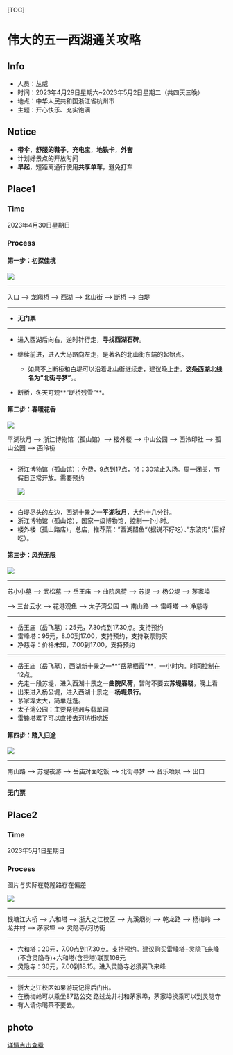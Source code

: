 [TOC]



# 伟大的五一西湖通关攻略

## Info

- 人员：丛威
- 时间：2023年4月29日星期六~2023年5月2日星期二（共四天三晚）
- 地点：中华人民共和国浙江省杭州市
- 主题：开心快乐、充实饱满



## Notice

- **带伞**，**舒服的鞋子**，**充电宝**，**地铁卡**，**外套**
- 计划好景点的开放时间
- **早起**，短距离通行使用**共享单车**，避免打车



## Place1

### Time

2023年4月30日星期日

### Process

#### **第一步：初探佳境**

![](https://picx.zhimg.com/v2-4560994bad58315f35f83f29b84046d4_r.jpg?source=1940ef5c)

-----

入口 ——> 龙翔桥 ——> 西湖 ——> 北山街 ——> 断桥 ——> 白堤

-----

- **无门票**


-----

- 进入西湖后向右，逆时针行走，**寻找西湖石碑**。

- 继续前进，进入大马路向左走，是著名的北山街东端的起始点。
  - 如果不上断桥和白堤可以沿着北山街继续走，建议晚上走。**这条西湖北线名为“北街寻梦”**。。

- 断桥，冬天可观**“断桥残雪”**。

  

#### **第二步：春暖花香**

![](https://picx.zhimg.com/80/v2-3726e1efa210f6c0b7e8d41acd1843df_720w.webp?source=1940ef5c)

平湖秋月 ——> 浙江博物馆（孤山馆）——> 楼外楼 ——> 中山公园 ——> 西泠印社 ——> 孤山公园 ——> 西泠桥

-----

- 浙江博物馆（孤山馆）：免费，9点到17点，16：30禁止入场。周一闭关，节假日正常开放。需要预约

   ![](https://www.zhejiangmuseum.com/assets/yyewm.7844a8dc.png.webp)


-----

- 白堤尽头的左边，西湖十景之一**平湖秋月**，大约十几分钟。
- 浙江博物馆（孤山馆），国家一级博物馆，控制一个小时。
- 楼外楼（孤山路店），总店，推荐菜：”西湖醋鱼“（据说不好吃）、”东波肉“（巨好吃）。



#### **第三步：风光无限**

![](https://pic1.zhimg.com/v2-af4a58fd732011bc38757795f82c6dc6_r.jpg?source=1940ef5c)

-----

苏小小墓 ——> 武松墓 ——> 岳王庙 ——> 曲院风荷 ——> 苏提 ——> 杨公堤 ——> 茅家埠

 ——> 三台云水 ——> 花港观鱼 ——> 太子湾公园 ——> 南山路 ——> 雷峰塔 ——> 净慈寺

------


- 岳王庙（岳飞墓）：25元，7.30点到17.30点。支持预约
- 雷峰塔：95元，8.00到17.00，支持预约，支持联票购买
- 净慈寺：价格未知，7.00到17.00，支持预约


-----

- 岳王庙（岳飞墓），西湖新十景之一**“岳墓栖霞”**，一小时内。时间控制在12点。
- 先走一段苏堤，进入西湖十景之一**曲院风荷**，暂时不要去**苏堤春晓**，晚上看
- 出来进入杨公堤，进入西湖十景之一**杨堤景行**。
- 茅家埠太大，简单逛逛。
- 太子湾公园：主要琵琶洲与翡翠园
- 雷锋塔累了可以直接去河坊街吃饭



#### **第四步：踏入归途**

![](https://pic1.zhimg.com/80/v2-144f3905130cef526e900496be1198f4_720w.webp?source=1940ef5c)

-----

南山路 ——> 苏堤夜游 ——> 岳庙对面吃饭 ——> 北街寻梦 ——> 音乐喷泉 ——> 出口

------

**无门票**



## Place2

### Time

2023年5月1日星期日

### Process

图片与实际在乾隆路存在偏差

![](https://picx.zhimg.com/80/v2-4af9f5765d06521b8a24a7bbd4065891_720w.webp?source=1940ef5c)

-----

钱塘江大桥 ——> 六和塔 ——> 浙大之江校区 ——> 九溪烟树 ——> 乾龙路  ——> 杨梅岭 ——> 龙井村 ——> 茅家埠 ——> 灵隐寺/河坊街

-----

- 六和塔：20元，7.00点到17.30点。支持预约。建议购买雷峰塔+灵隐飞来峰(不含灵隐寺)+六和塔(含登塔)联票108元
- 灵隐寺：30元，7.00到18.15。进入灵隐寺必须买飞来峰

-----

- 浙大之江校区如果游玩记得后门出。
- 在杨梅岭可以乘坐87路公交 路过龙井村和茅家埠，茅家埠换乘可以到灵隐寺
- 有人请你喝茶不要去。


## photo

[详情点击查看](https://github.com/congwei614/travelling-guideline/blob/main/photo.md)